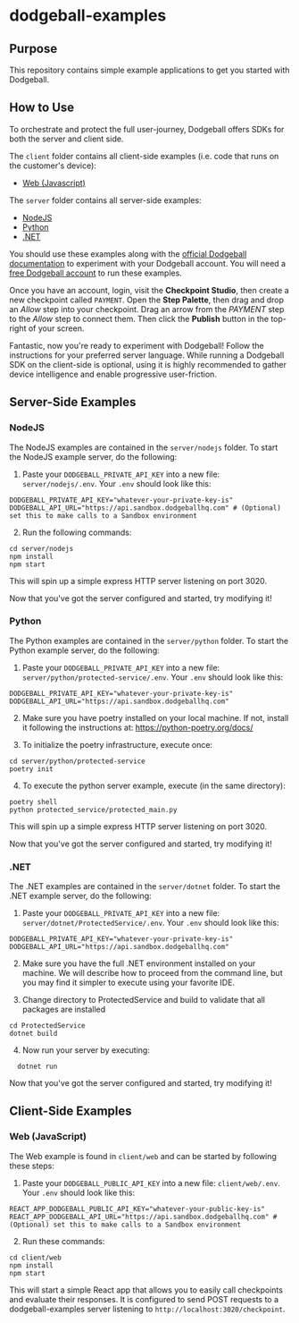 # dodgeball-examples

## Purpose
This repository contains simple example applications to get you started with Dodgeball.

## How to Use
To orchestrate and protect the full user-journey, Dodgeball offers SDKs for both the server and client side.

The `client` folder contains all client-side examples (i.e. code that runs on the customer's device):
- [Web (Javascript)](#web-javascript)

The `server` folder contains all server-side examples:
- [NodeJS](#nodejs)
- [Python](#python)
- [.NET](#dotnet)

You should use these examples along with the [official Dodgeball documentation](https://docs.dodgeballhq.com) to experiment with your Dodgeball account. You will need a [free Dodgeball account](https://app.dodgeballhq.com/signup) to run these examples. 

Once you have an account, login, visit the **Checkpoint Studio**, then create a new checkpoint called `PAYMENT`. Open the **Step Palette**, then drag and drop an *Allow* step into your checkpoint. Drag an arrow from the *PAYMENT* step to the *Allow* step to connect them. Then click the **Publish** button in the top-right of your screen.

Fantastic, now you're ready to experiment with Dodgeball! Follow the instructions for your preferred server language. While running a Dodgeball SDK on the client-side is optional, using it is highly recommended to gather device intelligence and enable progressive user-friction.

## Server-Side Examples

### NodeJS

The NodeJS examples are contained in the `server/nodejs` folder. To start the NodeJS example server, do the following:

1. Paste your `DODGEBALL_PRIVATE_API_KEY` into a new file: `server/nodejs/.env`. Your `.env` should look like this:

```
DODGEBALL_PRIVATE_API_KEY="whatever-your-private-key-is"
DODGEBALL_API_URL="https://api.sandbox.dodgeballhq.com" # (Optional) set this to make calls to a Sandbox environment
```

2. Run the following commands:

```
cd server/nodejs
npm install
npm start
```

This will spin up a simple express HTTP server listening on port 3020.

Now that you've got the server configured and started, try modifying it!

### Python

The Python examples are contained in the `server/python` folder. To start the Python example server, do the following:

1. Paste your `DODGEBALL_PRIVATE_API_KEY` into a new file: `server/python/protected-service/.env`. Your `.env` should look like this:

```
DODGEBALL_PRIVATE_API_KEY="whatever-your-private-key-is"
DODGEBALL_API_URL="https://api.sandbox.dodgeballhq.com" 
```

2.  Make sure you have poetry installed on your local machine.  If not, install it following the instructions at: https://python-poetry.org/docs/


3. To initialize the poetry infrastructure, execute once:
```
cd server/python/protected-service
poetry init
```

4. To execute the python server example, execute (in the same directory):

```
poetry shell
python protected_service/protected_main.py
```

This will spin up a simple express HTTP server listening on port 3020.

Now that you've got the server configured and started, try modifying it!

### .NET

The .NET examples are contained in the `server/dotnet` folder. To start the .NET example server, do the following:

1. Paste your `DODGEBALL_PRIVATE_API_KEY` into a new file: `server/dotnet/ProtectedService/.env`. Your `.env` should look like this:

```
DODGEBALL_PRIVATE_API_KEY="whatever-your-private-key-is"
DODGEBALL_API_URL="https://api.sandbox.dodgeballhq.com" 
```

2. Make sure you have the full .NET environment installed on your machine.  We will describe how to proceed from the command line, but you may find it simpler to execute using your favorite IDE.

3. Change directory to ProtectedService and build to validate that all packages are installed

```
cd ProtectedService
dotnet build
```

4. Now run your server by executing:
```
  dotnet run
```

Now that you've got the server configured and started, try modifying it!



## Client-Side Examples

### Web (JavaScript)

The Web example is found in `client/web` and can be started by following these steps:

1. Paste your `DODGEBALL_PUBLIC_API_KEY` into a new file: `client/web/.env`. Your `.env` should look like this:

```
REACT_APP_DODGEBALL_PUBLIC_API_KEY="whatever-your-public-key-is"
REACT_APP_DODGEBALL_API_URL="https://api.sandbox.dodgeballhq.com" # (Optional) set this to make calls to a Sandbox environment
```

2. Run these commands:

```
cd client/web
npm install
npm start
```

This will start a simple React app that allows you to easily call checkpoints and evaluate their responses. It is configured to send POST requests to a dodgeball-examples server listening to `http://localhost:3020/checkpoint`.
